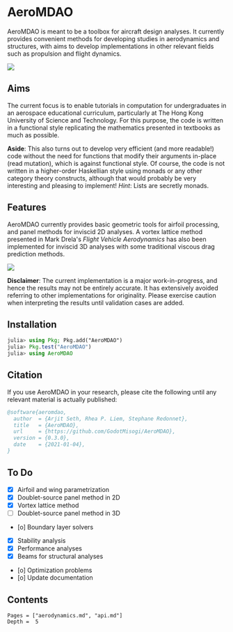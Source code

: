 # AeroMDAO

AeroMDAO is meant to be a toolbox for aircraft design analyses. It currently provides convenient methods for developing studies in aerodynamics and structures, with aims to develop implementations in other relevant fields such as propulsion and flight dynamics.

![](https://godot-bloggy.xyz/post/diagrams/AerostructAircraft.svg)

## Aims

The current focus is to enable tutorials in computation for undergraduates in an aerospace educational curriculum, particularly at The Hong Kong University of Science and Technology. For this purpose, the code is written in a functional style replicating the mathematics presented in textbooks as much as possible.

**Aside**: This also turns out to develop very efficient (and more readable!) code without the need for functions that modify their arguments in-place (read mutation), which is against functional style. Of course, the code is not written in a higher-order Haskellian style using monads or any other category theory constructs, although that would probably be very interesting and pleasing to implement! *Hint*: Lists are secretly monads.

## Features

AeroMDAO currently provides basic geometric tools for airfoil processing, and panel methods for inviscid 2D analyses. A vortex lattice method presented in Mark Drela's *Flight Vehicle Aerodynamics* has also been implemented for inviscid 3D analyses with some traditional viscous drag prediction methods.

![](https://godot-bloggy.xyz/post/diagrams/AircraftStream.svg)

**Disclaimer**: The current implementation is a major work-in-progress, and hence the results may not be entirely accurate. It has extensively avoided referring to other implementations for originality. Please exercise caution when interpreting the results until validation cases are added.

## Installation

```julia
julia> using Pkg; Pkg.add("AeroMDAO")
julia> Pkg.test("AeroMDAO")
julia> using AeroMDAO
```

## Citation

If you use AeroMDAO in your research, please cite the following until any relevant material is actually published:

```bibtex
@software{aeromdao,
  author  = {Arjit Seth, Rhea P. Liem, Stephane Redonnet},
  title   = {AeroMDAO},
  url     = {https://github.com/GodotMisogi/AeroMDAO},
  version = {0.3.0},
  date    = {2021-01-04},
}
```

<!-- ```@meta -->
## To Do

- [x] Airfoil and wing parametrization
- [x] Doublet-source panel method in 2D
- [x] Vortex lattice method
- [ ] Doublet-source panel method in 3D
- [o] Boundary layer solvers
- [x] Stability analysis
- [x] Performance analyses
- [x] Beams for structural analyses
- [o] Optimization problems
- [o] Update documentation
<!-- ``` -->

## Contents

```@contents
Pages = ["aerodynamics.md", "api.md"]
Depth =  5
```